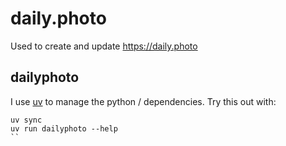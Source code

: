# daily.photo

Used to create and update https://daily.photo

## dailyphoto
I use [uv](https://docs.astral.sh/uv/) to manage the python / dependencies. Try this out with:
```
uv sync
uv run dailyphoto --help
``
